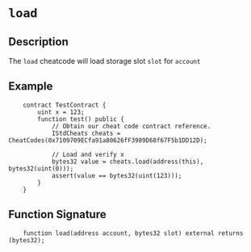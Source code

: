 # `load`

## Description
The `load` cheatcode will load storage slot `slot` for `account`

## Example
```solidity
    contract TestContract {
        uint x = 123;
        function test() public {
            // Obtain our cheat code contract reference.
            IStdCheats cheats = CheatCodes(0x7109709ECfa91a80626fF3989D68f67F5b1DD12D);
            
            // Load and verify x
            bytes32 value = cheats.load(address(this), bytes32(uint(0)));
            assert(value == bytes32(uint(123)));
        }
    }
```

## Function Signature
```solidity
    function load(address account, bytes32 slot) external returns (bytes32);
```